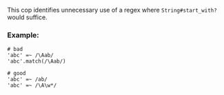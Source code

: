 This cop identifies unnecessary use of a regex where
`String#start_with?` would suffice.

### Example:
    # bad
    'abc' =~ /\Aab/
    'abc'.match(/\Aab/)

    # good
    'abc' =~ /ab/
    'abc' =~ /\A\w*/